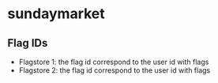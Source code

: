 # sundaymarket

## Flag IDs

- Flagstore 1: the flag id correspond to the user id with flags
- Flagstore 2: the flag id correspond to the user id with flags
